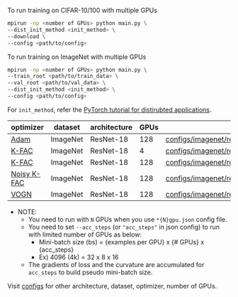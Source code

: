 To run training on CIFAR-10/100 with multiple GPUs

```bash
mpirun -np <number of GPUs> python main.py \
--dist_init_method <init_method> \
--download \
--config <path/to/config>  
```

To run training on ImageNet with multiple GPUs

```bash
mpirun -np <number of GPUs> python main.py \
--train_root <path/to/train_data> \
--val_root <path/to/val_data> \
--dist_init_method <init_method> \
--config <path/to/config> 
```
For `init_method`, refer the [PyTorch tutorial for distirubted applications](https://pytorch.org/tutorials/intermediate/dist_tuto.html).

| optimizer | dataset | architecture | GPUs | config file path |
| --- | --- | --- | --- | --- |
| [Adam](https://arxiv.org/abs/1412.6980) | ImageNet | ResNet-18 | 128 | [configs/imagenet/resnet18_adam_bs4k_128gpu.json](./configs/imagenet/resnet18_adam_bs4k_128gpu.json) |
| [K-FAC](https://arxiv.org/abs/1503.05671) | ImageNet | ResNet-18 | 4 | [configs/imagenet/resnet18_kfac_bs4k_4gpu.json](./classification/configs/imagenet/resnet18_kfac_bs4k_4gpu.json) |
| [K-FAC](https://arxiv.org/abs/1503.05671)| ImageNet | ResNet-18 | 128 | [configs/imagenet/resnet18_kfac_bs4k_128gpu.json](./configs/imagenet/resnet18_kfac_bs4k_128gpu.json) |
| [Noisy K-FAC](https://arxiv.org/abs/1712.02390)| ImageNet | ResNet-18 | 128 | [configs/imagenet/resnet18_noisykfac_bs4k_128gpu.json](./configs/imagenet/resnet18_noisykfac_bs4k_128gpu.json) |
| [VOGN](https://arxiv.org/abs/1806.04854)| ImageNet | ResNet-18 | 128 | [configs/imagenet/resnet18_vogn_bs4k_128gpu.json](./configs/imagenet/resnet18_vogn_bs4k_128gpu.json) |

- NOTE:
  - You need to run with `N` GPUs when you use `*{N}gpu.json` config file.
  - You need to set `--acc_steps` (or `"acc_steps"` in json config) to run with limited number of GPUs as below:
    - Mini-batch size (bs) = {examples per GPU} x {# GPUs} x {acc_steps}
    - Ex) 4096 (4k) = 32 x 8 x 16
  - The gradients of loss and the curvature are accumulated for `acc_steps` to build pseudo mini-batch size. 

Visit [configs](./configs) for other architecture, dataset, optimizer, number of GPUs.
